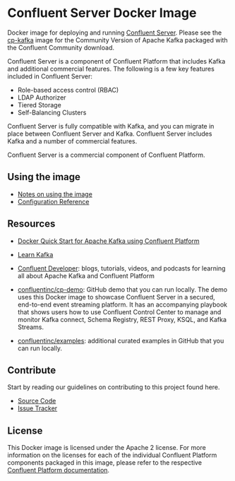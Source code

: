 # Confluent Server Docker Image

Docker image for deploying and running [Confluent Server](https://docs.confluent.io/platform/current/installation/available_packages.html#confluent-server). Please see the [cp-kafka](https://hub.docker.com/r/confluentinc/cp-kafka) image for the Community Version of Apache Kafka packaged with the Confluent Community download.

Confluent Server is a component of Confluent Platform that includes Kafka and additional commercial features. The following is a few key features included in Confluent Server:

* Role-based access control (RBAC)
* LDAP Authorizer
* Tiered Storage
* Self-Balancing Clusters

Confluent Server is fully compatible with Kafka, and you can migrate in place between Confluent Server and Kafka. Confluent Server includes Kafka and a number of commercial features.

Confluent Server is a commercial component of Confluent Platform.

## Using the image

* [Notes on using the image](https://docs.confluent.io/platform/current/installation/docker/installation.html) 
* [Configuration Reference](https://docs.confluent.io/platform/current/installation/docker/config-reference.html#confluent-enterprise-ak-configuration)

## Resources

* [Docker Quick Start for Apache Kafka using Confluent Platform](https://docs.confluent.io/platform/current/quickstart/ce-docker-quickstart.html#ce-docker-quickstart)

* [Learn Kafka](https://developer.confluent.io/learn-kafka)

* [Confluent Developer](https://developer.confluent.io): blogs, tutorials, videos, and podcasts for learning all about Apache Kafka and Confluent Platform

* [confluentinc/cp-demo](https://github.com/confluentinc/cp-demo): GitHub demo that you can run locally. The demo uses this Docker image to showcase Confluent Server in a secured, end-to-end event streaming platform. It has an accompanying playbook that shows users how to use Confluent Control Center to manage and monitor Kafka connect, Schema Registry, REST Proxy, KSQL, and Kafka Streams.

* [confluentinc/examples](https://github.com/confluentinc/examples): additional curated examples in GitHub that you can run locally.

## Contribute

Start by reading our guidelines on contributing to this project found here.

* [Source Code](https://github.com/confluentinc/kafka-images)
* [Issue Tracker](https://github.com/confluentinc/kafka-images/issues)

## License

This Docker image is licensed under the Apache 2 license. For more information on the licenses for each of the individual Confluent Platform components packaged in this image, please refer to the respective [Confluent Platform documentation](https://docs.confluent.io/platform/current/installation/docker/image-reference.html).